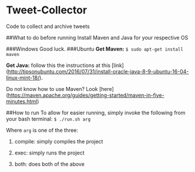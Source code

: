 # Tweet-Collector
Code to collect and archive tweets

##What to do before running
Install Maven and Java for your respective OS

###Windows
Good luck.
###Ubuntu
**Get Maven:** ```$ sudo apt-get install maven```

**Get Java:** follow this the instructions at this [link] (http://tipsonubuntu.com/2016/07/31/install-oracle-java-8-9-ubuntu-16-04-linux-mint-18/).

Do not know how to use Maven? Look [here] (https://maven.apache.org/guides/getting-started/maven-in-five-minutes.html)

##How to run
To allow for easier running, simply invoke the following from your bash terminal:
```$ ./run.sh arg```

Where ```arg``` is one of the three:

1. compile: simply compiles the project

2. exec: simply runs the project

3. both: does both of the above
